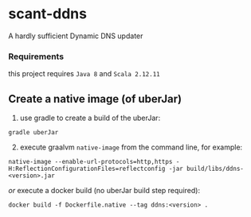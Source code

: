 # scant-ddns
A hardly sufficient Dynamic DNS updater

### Requirements
this project requires `Java 8` and `Scala 2.12.11`

## Create a native image (of uberJar)
1. use gradle to create a build of the uberJar:
```
gradle uberJar
```
2. execute graalvm `native-image` from the command line, for example:
```
native-image --enable-url-protocols=http,https -H:ReflectionConfigurationFiles=reflectconfig -jar build/libs/ddns-<version>.jar
```
*or*
execute a docker build (no uberJar build step required):
```
docker build -f Dockerfile.native --tag ddns:<version> .
```
